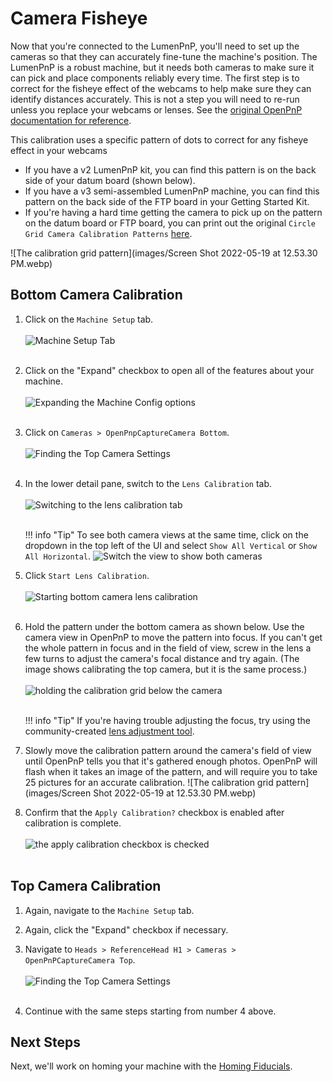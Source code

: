 # Camera Fisheye

Now that you're connected to the LumenPnP, you'll need to set up the cameras so that they can accurately fine-tune the machine's position. The LumenPnP is a robust machine, but it needs both cameras to make sure it can pick and place components reliably every time. The first step is to correct for the fisheye effect of the webcams to help make sure they can identify distances accurately. This is not a step you will need to re-run unless you replace your webcams or lenses. See the [original OpenPnP documentation for reference](https://github.com/openpnp/openpnp/wiki/Camera-Lens-Calibration).

This calibration uses a specific pattern of dots to correct for any fisheye effect in your webcams

* If you have a v2 LumenPnP kit, you can find this pattern is on the back side of your datum board (shown below).
* If you have a v3 semi-assembled LumenPnP machine, you can find this pattern on the back side of the FTP board in your Getting Started Kit.
* If you're having a hard time getting the camera to pick up on the pattern on the datum board or FTP board, you can print out the original `Circle Grid Camera Calibration Patterns` [here](https://nerian.com/support/calibration-patterns/).

![The calibration grid pattern](images/Screen Shot 2022-05-19 at 12.53.30 PM.webp)

## Bottom Camera Calibration

1. Click on the `Machine Setup` tab.<br/><br/>
  ![Machine Setup Tab](images/Machine-Setup-Tab-2.webp)<br/><br/>

2. Click on the "Expand" checkbox to open all of the features about your machine.<br/><br/>
  ![Expanding the Machine Config options](images/Expand-Checkbox-2.webp)<br/><br/>

3. Click on `Cameras > OpenPnpCaptureCamera Bottom`.<br/><br/>
  ![Finding the Top Camera Settings](images/Bottom-camera-settings-2.webp)<br/><br/>

4. In the lower detail pane, switch to the `Lens Calibration` tab.<br/><br/>
  ![Switching to the lens calibration tab](images/Bottom-camera-lens-calibration-tab.webp)<br/><br/>

    !!! info "Tip"
        To see both camera views at the same time, click on the dropdown in the top left of the UI and select `Show All Vertical` or `Show All Horizontal`.
        ![Switch the view to show both cameras](images/show-all-cameras.webp)

5. Click `Start Lens Calibration`.<br/><br/>
  ![Starting bottom camera lens calibration](images/Bottom-camera-click-lens-calibration.webp)<br/><br/>

6. Hold the pattern under the bottom camera as shown below. Use the camera view in OpenPnP to move the pattern into focus. If you can't get the whole pattern in focus and in the field of view, screw in the lens a few turns to adjust the camera's focal distance and try again. (The image shows calibrating the top camera, but it is the same process.)<br/><br/>
  ![holding the calibration grid below the camera](images/PXL_20220519_165145418.webp)<br/><br/>

    !!! info "Tip"
        If you're having trouble adjusting the focus, try using the community-created [lens adjustment tool](https://www.printables.com/model/208453-lumen-pnp-lens-adjustment-tool).

7. Slowly move the calibration pattern around the camera's field of view until OpenPnP tells you that it's gathered enough photos. OpenPnP will flash when it takes an image of the pattern, and will require you to take 25 pictures for an accurate calibration.
  ![The calibration grid pattern](images/Screen Shot 2022-05-19 at 12.53.30 PM.webp)

8. Confirm that the `Apply Calibration?` checkbox is enabled after calibration is complete.<br/><br/>
  ![the apply calibration checkbox is checked](images/apply-calibration-is-checked.webp)<br/><br/>

## Top Camera Calibration

1. Again, navigate to the `Machine Setup` tab.

2. Again, click the "Expand" checkbox if necessary.

3. Navigate to `Heads > ReferenceHead H1 > Cameras > OpenPnPCaptureCamera Top`.<br/><br/>
  ![Finding the Top Camera Settings](images/top-camera-config.webp)<br/><br/>

4. Continue with the same steps starting from number 4 above.

## Next Steps

Next, we'll work on homing your machine with the [Homing Fiducials](../4-homing-fiducial/index.md).
